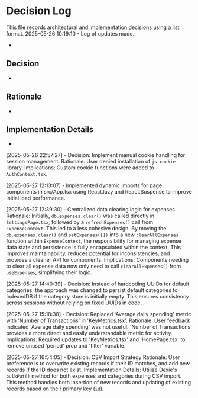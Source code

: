# Decision Log

This file records architectural and implementation decisions using a list format.
2025-05-26 10:19:10 - Log of updates made.

-

## Decision

-

## Rationale

-

## Implementation Details

-

[2025-05-26 22:57:27] - Decision: Implement manual cookie handling for session management. Rationale: User denied installation of `js-cookie` library. Implications: Custom cookie functions were added to `AuthContext.tsx`.

[2025-05-27 12:13:07] - Implemented dynamic imports for page components in src/App.tsx using React.lazy and React.Suspense to improve initial load performance.

[2025-05-27 12:39:30] - Centralized data clearing logic for expenses.
Rationale: Initially, `db.expenses.clear()` was called directly in `SettingsPage.tsx`, followed by a `refreshExpenses()` call from `ExpenseContext`. This led to a less cohesive design. By moving the `db.expenses.clear()` and `setExpenses([])` into a new `clearAllExpenses` function within `ExpenseContext`, the responsibility for managing expense data state and persistence is fully encapsulated within the context. This improves maintainability, reduces potential for inconsistencies, and provides a cleaner API for components.
Implications: Components needing to clear all expense data now only need to call `clearAllExpenses()` from `useExpenses`, simplifying their logic.

[2025-05-27 14:40:39] - Decision: Instead of hardcoding UUIDs for default categories, the approach was changed to persist default categories to IndexedDB if the category store is initially empty. This ensures consistency across sessions without relying on fixed UUIDs in code.

[2025-05-27 15:18:38] - Decision: Replaced 'Average daily spending' metric with 'Number of Transactions' in 'KeyMetrics.tsx'. Rationale: User feedback indicated 'Average daily spending' was not useful. 'Number of Transactions' provides a more direct and easily understandable metric for activity. Implications: Required updates to 'KeyMetrics.tsx' and 'HomePage.tsx' to remove unused 'period' prop and 'filter' variable.

[2025-05-27 16:54:05] - Decision: CSV Import Strategy
Rationale: User preference is to overwrite existing records if their ID matches, and add new records if the ID does not exist.
Implementation Details: Utilize Dexie's `bulkPut()` method for both expenses and categories during CSV import. This method handles both insertion of new records and updating of existing records based on their primary key (`id`).
